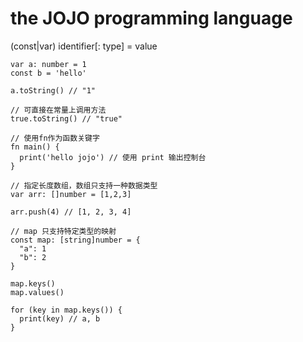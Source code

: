# the JOJO programming language

(const|var) identifier[: type] = value

```jojo
var a: number = 1
const b = 'hello'

a.toString() // "1"

// 可直接在常量上调用方法
true.toString() // "true"

// 使用fn作为函数关键字
fn main() {
  print('hello jojo') // 使用 print 输出控制台
}

// 指定长度数组，数组只支持一种数据类型
var arr: []number = [1,2,3]

arr.push(4) // [1, 2, 3, 4]

// map 只支持特定类型的映射
const map: [string]number = {
  "a": 1
  "b": 2
}

map.keys()
map.values()

for (key in map.keys()) {
  print(key) // a, b
}

```

